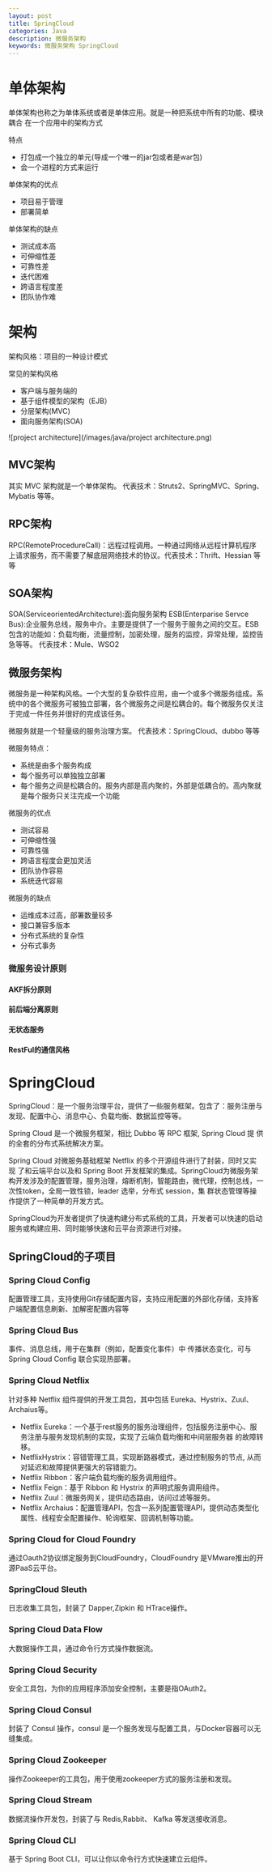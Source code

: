 ```yaml
---
layout: post
title: SpringCloud
categories: Java
description: 微服务架构
keywords: 微服务架构 SpringCloud
---
```




# 单体架构
单体架构也称之为单体系统或者是单体应用。就是一种把系统中所有的功能、模块耦合 在一个应用中的架构方式

特点
- 打包成一个独立的单元(导成一个唯一的jar包或者是war包)
- 会一个进程的方式来运行

单体架构的优点
- 项目易于管理
- 部署简单

单体架构的缺点
- 测试成本高
- 可伸缩性差
- 可靠性差
- 迭代困难
- 跨语言程度差
- 团队协作难


# 架构

架构风格：项目的一种设计模式



常见的架构风格
- 客户端与服务端的
- 基于组件模型的架构（EJB）
- 分层架构(MVC)
- 面向服务架构(SOA)

![project architecture](/images/java/project architecture.png)

## MVC架构
其实 MVC 架构就是一个单体架构。 代表技术：Struts2、SpringMVC、Spring、Mybatis 等等。

## RPC架构
RPC(RemoteProcedureCall)：远程过程调用。一种通过网络从远程计算机程序上请求服务，而不需要了解底层网络技术的协议。代表技术：Thrift、Hessian 等等

## SOA架构
SOA(ServiceorientedArchitecture):面向服务架构 
ESB(Enterparise Servce Bus):企业服务总线，服务中介。主要是提供了一个服务于服务之间的交互。ESB包含的功能如：负载均衡，流量控制，加密处理，服务的监控，异常处理，监控告急等等。 
代表技术：Mule、WSO2

## 微服务架构

微服务是一种架构风格。一个大型的复杂软件应用，由一个或多个微服务组成。系统中的各个微服务可被独立部署，各个微服务之间是松耦合的。每个微服务仅关注于完成一件任务并很好的完成该任务。

微服务就是一个轻量级的服务治理方案。 代表技术：SpringCloud、dubbo 等等

微服务特点：
- 系统是由多个服务构成
- 每个服务可以单独独立部署
- 每个服务之间是松耦合的。服务内部是高内聚的，外部是低耦合的。高内聚就是每个服务只关注完成一个功能

微服务的优点
- 测试容易
- 可伸缩性强
- 可靠性强
- 跨语言程度会更加灵活
- 团队协作容易
- 系统迭代容易

微服务的缺点
- 运维成本过高，部署数量较多
- 接口兼容多版本
- 分布式系统的复杂性
- 分布式事务

### 微服务设计原则

#### AKF拆分原则


#### 前后端分离原则

#### 无状态服务

#### RestFul的通信风格

# SpringCloud

SpringCloud：是一个服务治理平台，提供了一些服务框架。包含了：服务注册与发现、配置中心、消息中心、负载均衡、数据监控等等。

Spring Cloud 是一个微服务框架，相比 Dubbo 等 RPC 框架, Spring Cloud 提 供的全套的分布式系统解决方案。

Spring Cloud 对微服务基础框架 Netflix 的多个开源组件进行了封装，同时又实现 了和云端平台以及和 Spring Boot 开发框架的集成。SpringCloud为微服务架构开发涉及的配置管理，服务治理，熔断机制，智能路由，微代理，控制总线，一次性token，全局一致性锁，leader 选举，分布式 session，集 群状态管理等操作提供了一种简单的开发方式。

SpringCloud为开发者提供了快速构建分布式系统的工具，开发者可以快速的启动服务或构建应用、同时能够快速和云平台资源进行对接。

## SpringCloud的子项目
### Spring Cloud Config
配置管理工具，支持使用Git存储配置内容，支持应用配置的外部化存储，支持客户端配置信息刷新、加解密配置内容等
### Spring Cloud Bus
事件、消息总线，用于在集群（例如，配置变化事件）中 传播状态变化，可与 Spring Cloud Config 联合实现热部署。
### Spring Cloud Netflix
针对多种 Netflix 组件提供的开发工具包，其中包括 Eureka、Hystrix、Zuul、Archaius等。
- Netflix Eureka：一个基于rest服务的服务治理组件，包括服务注册中心、服务注册与服务发现机制的实现，实现了云端负载均衡和中间层服务器 的故障转移。
- NetflixHystrix：容错管理工具，实现断路器模式，通过控制服务的节点,
从而对延迟和故障提供更强大的容错能力。
- Netflix Ribbon：客户端负载均衡的服务调用组件。
- Netflix Feign：基于 Ribbon 和 Hystrix 的声明式服务调用组件。
- Netflix Zuul：微服务网关，提供动态路由，访问过滤等服务。
- Netflix Archaius：配置管理API，包含一系列配置管理API，提供动态类型化属性、线程安全配置操作、轮询框架、回调机制等功能。 

### Spring Cloud for Cloud Foundry
通过Oauth2协议绑定服务到CloudFoundry，CloudFoundry 是VMware推出的开源PaaS云平台。
### SpringCloud Sleuth
日志收集工具包，封装了 Dapper,Zipkin 和 HTrace操作。
### Spring Cloud Data Flow
大数据操作工具，通过命令行方式操作数据流。
### Spring Cloud Security
安全工具包，为你的应用程序添加安全控制，主要是指OAuth2。
### Spring Cloud Consul
封装了 Consul 操作，consul 是一个服务发现与配置工具，与Docker容器可以无缝集成。
### Spring Cloud Zookeeper 
操作Zookeeper的工具包，用于使用zookeeper方式的服务注册和发现。
### Spring Cloud Stream
数据流操作开发包，封装了与 Redis,Rabbit、 Kafka 等发送接收消息。
### Spring Cloud CLI
基于 Spring Boot CLI，可以让你以命令行方式快速建立云组件。

